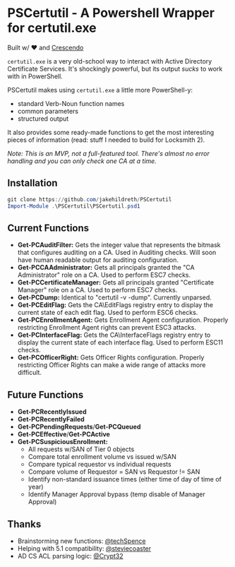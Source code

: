 # PSCertutil - A Powershell Wrapper for certutil.exe
Built w/ ❤️ and [Crescendo](https://github.com/PowerShell/Crescendo)

`certutil.exe` is a very old-school way to interact with Active Directory Certificate Services. It's shockingly powerful, but its output *sucks* to work with in PowerShell.

PSCertutil makes using `certutil.exe` a little more PowerShell-y:
* standard Verb-Noun function names
* common parameters
* structured output

It also provides some ready-made functions to get the most interesting pieces of information (read: stuff I needed to build for Locksmith 2).

*Note: This is an MVP, not a full-featured tool. There's almost no error handling and you can only check one CA at a time.*

## Installation

``` powershell
git clone https://github.com/jakehildreth/PSCertutil
Import-Module .\PSCertutil\PSCertutil.psd1
```

## Current Functions
* **Get-PCAuditFilter:** Gets the integer value that represents the bitmask that configures auditing on a CA. Used in Auditing checks. Will soon have human readable output for auditing configuration.
* **Get-PCCAAdministrator:** Gets all principals granted the "CA Administrator" role on a CA. Used to perform ESC7 checks.
* **Get-PCCertificateManager:** Gets all principals granted "Certificate Manager" role on a CA. Used to perform ESC7 checks.
* **Get-PCDump:** Identical to "certutil -v -dump". Currently unparsed.
* **Get-PCEditFlag:** Gets the CA\EditFlags registry entry to display the current state of each edit flag. Used to perform ESC6 checks.
* **Get-PCEnrollmentAgent:** Gets Enrollment Agent configuration. Properly restricting Enrollment Agent rights can prevent ESC3 attacks.
* **Get-PCInterfaceFlag:** Gets the CA\InterfaceFlags registry entry to display the current state of each interface flag. Used to perform ESC11 checks.
* **Get-PCOfficerRight:** Gets Officer Rights configuration. Properly restricting Officer Rights can make a wide range of attacks more difficult.

## Future Functions
* **Get-PCRecentlyIssued**
* **Get-PCRecentlyFailed** 
* **Get-PCPendingRequests**/**Get-PCQueued**
* **Get-PCEffective**/**Get-PCActive**
* **Get-PCSuspiciousEnrollment:**
    * All requests w/SAN of Tier 0 objects
    * Compare total enrollment volume vs issued w/SAN
    * Compare typical requestor vs individual requests
    * Compare volume of Requestor = SAN vs Requestor != SAN
    * Identify non-standard issuance times (either time of day of time of year)
    * Identify Manager Approval bypass (temp disable of Manager Approval)

## Thanks
* Brainstorming new functions: [@techSpence](https://github.com/techspence)
* Helping with 5.1 compatibility: [@steviecoaster](https://github.com/steviecoaster)
* AD CS ACL parsing logic: [@Crypt32](https://github.com/Crypt32)